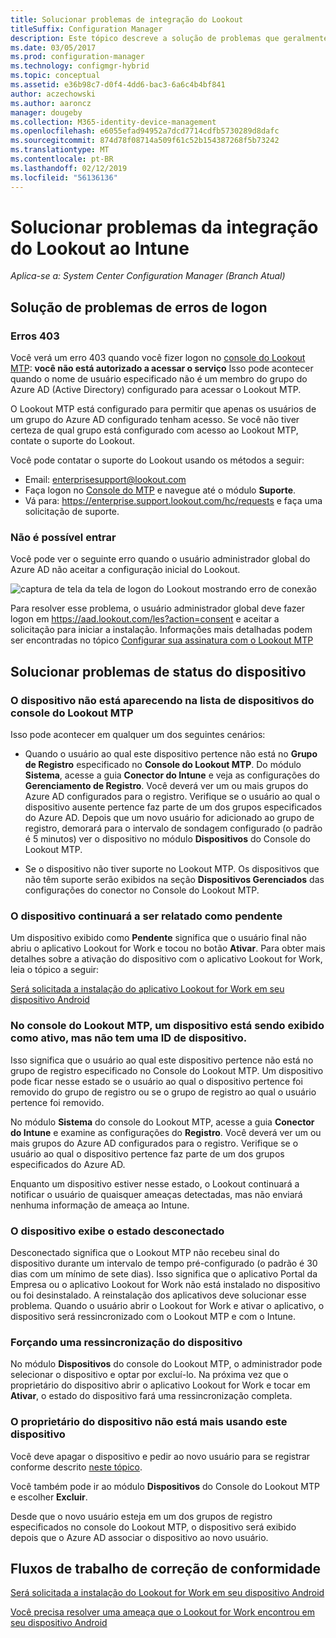```yaml
---
title: Solucionar problemas de integração do Lookout
titleSuffix: Configuration Manager
description: Este tópico descreve a solução de problemas que geralmente ocorrem com a Integração do Lookout.
ms.date: 03/05/2017
ms.prod: configuration-manager
ms.technology: configmgr-hybrid
ms.topic: conceptual
ms.assetid: e36b98c7-d0f4-4dd6-bac3-6a6c4b4bf841
author: aczechowski
ms.author: aaroncz
manager: dougeby
ms.collection: M365-identity-device-management
ms.openlocfilehash: e6055efad94952a7dcd7714cdfb5730289d8dafc
ms.sourcegitcommit: 874d78f08714a509f61c52b154387268f5b73242
ms.translationtype: MT
ms.contentlocale: pt-BR
ms.lasthandoff: 02/12/2019
ms.locfileid: "56136136"
---
```

# <a name="troubleshoot-lookout-integration-with-intune"></a>Solucionar problemas da integração do Lookout ao Intune

*Aplica-se a: System Center Configuration Manager (Branch Atual)*

## <a name="troubleshoot-login-errors"></a>Solução de problemas de erros de logon
### <a name="403-errors"></a>Erros 403
Você verá um erro 403 quando você fizer logon no [console do Lookout MTP](https://aad.lookout.com): **você não está autorizado a acessar o serviço** Isso pode acontecer quando o nome de usuário especificado não é um membro do grupo do Azure AD (Active Directory) configurado para acessar o Lookout MTP.

O Lookout MTP está configurado para permitir que apenas os usuários de um grupo do Azure AD configurado tenham acesso. Se você não tiver certeza de qual grupo está configurado com acesso ao Lookout MTP, contate o suporte do Lookout.

Você pode contatar o suporte do Lookout usando os métodos a seguir:

* Email: enterprisesupport@lookout.com
* Faça logon no [Console do MTP](http://aad.lookout.com) e navegue até o módulo **Suporte**.
* Vá para: https://enterprise.support.lookout.com/hc/requests e faça uma solicitação de suporte.

### <a name="unable-to-sign-in"></a>Não é possível entrar
Você pode ver o seguinte erro quando o usuário administrador global do Azure AD não aceitar a configuração inicial do Lookout.

![captura de tela da tela de logon do Lookout mostrando erro de conexão](media/lookout-consent-not-accepted-error.png)

Para resolver esse problema, o usuário administrador global deve fazer logon em https://aad.lookout.com/les?action=consent e aceitar a solicitação para iniciar a instalação. Informações mais detalhadas podem ser encontradas no tópico [Configurar sua assinatura com o Lookout MTP](set-up-your-subscription-with-lookout.md)

## <a name="troubleshoot-device-status-issues"></a>Solucionar problemas de status do dispositivo

### <a name="device-not-showing-up-in-the-lookout-mtp-console-device-list"></a>O dispositivo não está aparecendo na lista de dispositivos do console do Lookout MTP

Isso pode acontecer em qualquer um dos seguintes cenários:
* Quando o usuário ao qual este dispositivo pertence não está no **Grupo de Registro** especificado no **Console do Lookout MTP**.  Do módulo **Sistema**, acesse a guia **Conector do Intune** e veja as configurações do **Gerenciamento de Registro**.  Você deverá ver um ou mais grupos do Azure AD configurados para o registro.  Verifique se o usuário ao qual o dispositivo ausente pertence faz parte de um dos grupos especificados do Azure AD.  Depois que um novo usuário for adicionado ao grupo de registro, demorará para o intervalo de sondagem configurado (o padrão é 5 minutos) ver o dispositivo no módulo **Dispositivos** do Console do Lookout MTP.

* Se o dispositivo não tiver suporte no Lookout MTP.  Os dispositivos que não têm suporte serão exibidos na seção **Dispositivos Gerenciados** das configurações do conector no Console do Lookout MTP.

### <a name="device-continues-to-be-reported-as-pending"></a>O dispositivo continuará a ser relatado como **pendente**

Um dispositivo exibido como **Pendente** significa que o usuário final não abriu o aplicativo Lookout for Work e tocou no botão **Ativar**. Para obter mais detalhes sobre a ativação do dispositivo com o aplicativo Lookout for Work, leia o tópico a seguir:

[Será solicitada a instalação do aplicativo Lookout for Work em seu dispositivo Android ](http://docs.microsoft.com/intune/enduser/you-are-prompted-to-install-lookout-for-work-android)

### <a name="in-the-lookout-mtp-console-a-device-is-showing-as-active-but-does-not-have-a-device-id"></a>No console do Lookout MTP, um dispositivo está sendo exibido como ativo, mas não tem uma ID de dispositivo.
Isso significa que o usuário ao qual este dispositivo pertence não está no grupo de registro especificado no Console do Lookout MTP.   Um dispositivo pode ficar nesse estado se o usuário ao qual o dispositivo pertence foi removido do grupo de registro ou se o grupo de registro ao qual o usuário pertence foi removido.

No módulo **Sistema** do console do Lookout MTP, acesse a guia **Conector do Intune** e examine as configurações do **Registro**.  Você deverá ver um ou mais grupos do Azure AD configurados para o registro.  Verifique se o usuário ao qual o dispositivo pertence faz parte de um dos grupos especificados do Azure AD.

Enquanto um dispositivo estiver nesse estado, o Lookout continuará a notificar o usuário de quaisquer ameaças detectadas, mas não enviará nenhuma informação de ameaça ao Intune.

### <a name="device-shows-disconnected-state"></a>O dispositivo exibe o estado desconectado

Desconectado significa que o Lookout MTP não recebeu sinal do dispositivo durante um intervalo de tempo pré-configurado (o padrão é 30 dias com um mínimo de sete dias). Isso significa que o aplicativo Portal da Empresa ou o aplicativo Lookout for Work não está instalado no dispositivo ou foi desinstalado. A reinstalação dos aplicativos deve solucionar esse problema. Quando o usuário abrir o Lookout for Work e ativar o aplicativo, o dispositivo será ressincronizado com o Lookout MTP e com o Intune.

### <a name="forcing-a-resync-on-the-device"></a>Forçando uma ressincronização do dispositivo
No módulo **Dispositivos** do console do Lookout MTP, o administrador pode selecionar o dispositivo e optar por excluí-lo.   Na próxima vez que o proprietário do dispositivo abrir o aplicativo Lookout for Work e tocar em **Ativar**, o estado do dispositivo fará uma ressincronização completa.

### <a name="the-owner-of-the-device-is-no-longer-using-this-device"></a>O proprietário do dispositivo não está mais usando este dispositivo
Você deve apagar o dispositivo e pedir ao novo usuário para se registrar conforme descrito [neste tópico](https://docs.microsoft.com/sccm/mdm/deploy-use/wipe-lock-reset-devices#full-wipe).


Você também pode ir ao módulo **Dispositivos** do Console do Lookout MTP e escolher **Excluir**.

Desde que o novo usuário esteja em um dos grupos de registro especificados no console do Lookout MTP, o dispositivo será exibido depois que o Azure AD associar o dispositivo ao novo usuário.

## <a name="compliance-remediation-workflows"></a>Fluxos de trabalho de correção de conformidade
[Será solicitada a instalação do Lookout for Work em seu dispositivo Android]( http://docs.microsoft.com/intune/enduser/you-are-prompted-to-install-lookout-for-work-android)

[Você precisa resolver uma ameaça que o Lookout for Work encontrou em seu dispositivo Android ](http://docs.microsoft.com/intune/enduser/you-need-to-resolve-a-threat-found-by-lookout-for-work-android)
